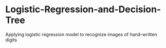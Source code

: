 # Logistic-Regression-and-Decision-Tree
Applying logistic regression model to recognize images of hand-written digits
